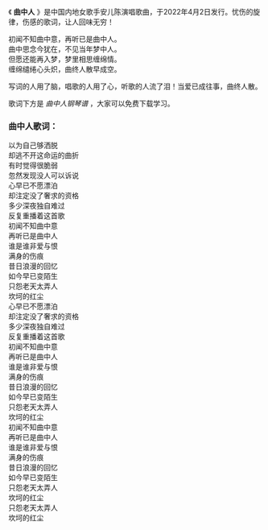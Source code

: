 

《 **曲中人** 》是中国内地女歌手安儿陈演唱歌曲，于2022年4月2日发行。忧伤的旋律，伤感的歌词，让人回味无穷！

初闻不知曲中意，再听已是曲中人。  
曲中思念今犹在，不见当年梦中人。  
但愿还能再入梦，梦里相思缠绵情。  
缠绵缱绻心头炽，曲终人散早成空。

写词的人用了脑，唱歌的人用了心，听歌的人流了泪！当爱已成往事，曲终人散。

歌词下方是 _曲中人钢琴谱_ ，大家可以免费下载学习。

### 曲中人歌词：

以为自己够洒脱  
却逃不开这命运的曲折  
有时觉得很脆弱  
忽然发现没人可以诉说  
心早已不愿漂泊  
却注定没了奢求的资格  
多少深夜独自难过  
反复重播着这首歌  
初闻不知曲中意  
再听已是曲中人  
谁是谁非爱与恨  
满身的伤痕  
昔日浪漫的回忆  
如今早已变陌生  
只怨老天太弄人  
坎坷的红尘  
心早已不愿漂泊  
却注定没了奢求的资格  
多少深夜独自难过  
反复重播着这首歌  
初闻不知曲中意  
再听已是曲中人  
谁是谁非爱与恨  
满身的伤痕  
昔日浪漫的回忆  
如今早已变陌生  
只怨老天太弄人  
坎坷的红尘  
初闻不知曲中意  
再听已是曲中人  
谁是谁非爱与恨  
满身的伤痕  
昔日浪漫的回忆  
如今早已变陌生  
只怨老天太弄人  
坎坷的红尘  
只怨老天太弄人  
坎坷的红尘

